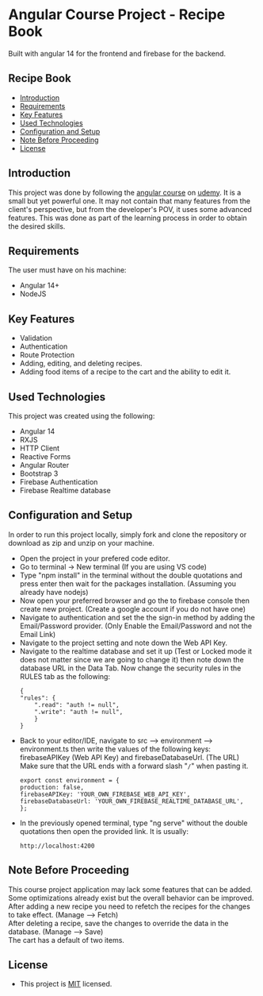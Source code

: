 # Angular Course Project - Recipe Book

Built with angular 14 for the frontend and firebase for the backend.

Recipe Book
----

* [Introduction](#introduction)
* [Requirements](#requirements)
* [Key Features](#key-features)
* [Used Technologies](#used-technologies)
* [Configuration and Setup](#configuration-and-setup)
* [Note Before Proceeding](#note-before-proceeding)
* [License](#license)

## Introduction
This project was done by following the [angular course](https://www.udemy.com/course/the-complete-guide-to-angular-2/) on [udemy](https://www.udemy.com/). It is a small but yet powerful one. It may not contain that many features from the client's perspective, but from the developer's POV, it uses some advanced features. This was done as part of the learning process in order to obtain the desired skills.

## Requirements
The user must have on his machine:
- Angular 14+
- NodeJS

## Key Features
- Validation
- Authentication
- Route Protection
- Adding, editing, and deleting recipes.
- Adding food items of a recipe to the cart and the ability to edit it.

## Used Technologies
This project was created using the following:

- Angular 14
- RXJS
- HTTP Client 
- Reactive Forms
- Angular Router
- Bootstrap 3
- Firebase Authentication
- Firebase Realtime database

## Configuration and Setup
In order to run this project locally, simply fork and clone the repository or download as zip and unzip on your machine.
- Open the project in your prefered code editor.
- Go to terminal -> New terminal (If you are using VS code)
- Type "npm install" in the terminal without the double quotations and press enter then wait for the packages installation. (Assuming you already have nodejs)
- Now open your preferred browser and go the to firebase console then create new project. (Create a google account if you do not have one)
- Navigate to authentication and set the the sign-in method by adding the Email/Password provider. (Only Enable the Email/Password and not the Email Link)
- Navigate to the project setting and note down the Web API Key.
- Navigate to the realtime database and set it up (Test or Locked mode it does not matter since we are going to change it) then note down the database URL in the Data Tab. Now change the security rules in the RULES tab as the following:
    ```
    {
    "rules": {
        ".read": "auth != null",
        ".write": "auth != null",
        }
    }
    ```
- Back to your editor/IDE, navigate to src --> environment --> environment.ts then write the values of the following keys: firebaseAPIKey (Web API Key) and firebaseDatabaseUrl. (The URL)  
Make sure that the URL ends with a forward slash "``/``" when pasting it.
    ```
    export const environment = {
    production: false,
    firebaseAPIKey: 'YOUR_OWN_FIREBASE_WEB_API_KEY',
    firebaseDatabaseUrl: 'YOUR_OWN_FIREBASE_REALTIME_DATABASE_URL',
    };
    ```
- In the previously opened terminal, type "ng serve" without the double quotations then open the provided link. It is usually:
    ```
    http://localhost:4200
    ```

## Note Before Proceeding
This course project application may lack some features that can be added. Some optimizations already exist but the overall behavior can be improved.  
After adding a new recipe you need to refetch the recipes for the changes to take effect. (Manage --> Fetch)  
After deleting a recipe, save the changes to override the data in the database. (Manage --> Save)  
The cart has a default of two items.

## License
- This project is [MIT](https://github.com/Hussein-AlSayyed/Recipe-Book/blob/main/LICENSE.md) licensed.